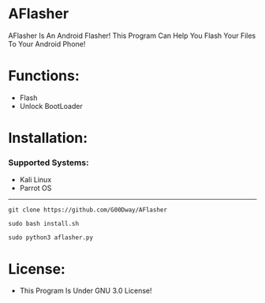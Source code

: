 # AFlasher
AFlasher Is An Android Flasher! This Program Can Help You Flash Your Files To Your Android Phone!
# Functions:
* Flash
* Unlock BootLoader
# Installation:
### Supported Systems:
- Kali Linux
- Parrot OS
- - - - - - - - - - - - - - - - - - - - - 
`git clone https://github.com/G00Dway/AFlasher`

`sudo bash install.sh`

`sudo python3 aflasher.py`
# License:
* This Program Is Under GNU 3.0 License!
